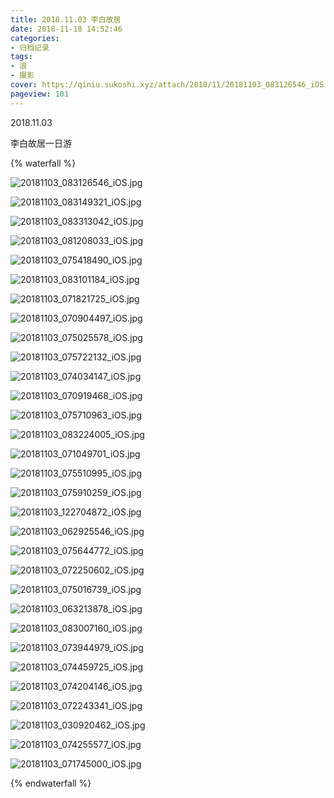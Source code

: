```yaml
---
title: 2018.11.03 李白故居
date: 2018-11-18 14:52:46
categories:
- 归档记录
tags:
- 浪
- 摄影
cover: https://qiniu.sukoshi.xyz/attach/2018/11/20181103_083126546_iOS.jpg
pageview: 101
---
```


2018.11.03

李白故居一日游

{% waterfall %}

![20181103_083126546_iOS.jpg](https://qiniu.sukoshi.xyz/attach/2018/11/20181103_083126546_iOS.jpg)

![20181103_083149321_iOS.jpg](https://qiniu.sukoshi.xyz/attach/2018/11/20181103_083149321_iOS.jpg)

![20181103_083313042_iOS.jpg](https://qiniu.sukoshi.xyz/attach/2018/11/20181103_083313042_iOS.jpg)

![20181103_081208033_iOS.jpg](https://qiniu.sukoshi.xyz/attach/2018/11/20181103_081208033_iOS.jpg)

![20181103_075418490_iOS.jpg](https://qiniu.sukoshi.xyz/attach/2018/11/20181103_075418490_iOS.jpg)

![20181103_083101184_iOS.jpg](https://qiniu.sukoshi.xyz/attach/2018/11/20181103_083101184_iOS.jpg)

![20181103_071821725_iOS.jpg](https://qiniu.sukoshi.xyz/attach/2018/11/20181103_071821725_iOS.jpg)

![20181103_070904497_iOS.jpg](https://qiniu.sukoshi.xyz/attach/2018/11/20181103_070904497_iOS.jpg)

![20181103_075025578_iOS.jpg](https://qiniu.sukoshi.xyz/attach/2018/11/20181103_075025578_iOS.jpg)

![20181103_075722132_iOS.jpg](https://qiniu.sukoshi.xyz/attach/2018/11/20181103_075722132_iOS.jpg)

![20181103_074034147_iOS.jpg](https://qiniu.sukoshi.xyz/attach/2018/11/20181103_074034147_iOS.jpg)

![20181103_070919468_iOS.jpg](https://qiniu.sukoshi.xyz/attach/2018/11/20181103_070919468_iOS.jpg)

![20181103_075710963_iOS.jpg](https://qiniu.sukoshi.xyz/attach/2018/11/20181103_075710963_iOS.jpg)

![20181103_083224005_iOS.jpg](https://qiniu.sukoshi.xyz/attach/2018/11/20181103_083224005_iOS.jpg)

![20181103_071049701_iOS.jpg](https://qiniu.sukoshi.xyz/attach/2018/11/20181103_071049701_iOS.jpg)

![20181103_075510995_iOS.jpg](https://qiniu.sukoshi.xyz/attach/2018/11/20181103_075510995_iOS.jpg)

![20181103_075910259_iOS.jpg](https://qiniu.sukoshi.xyz/attach/2018/11/20181103_075910259_iOS.jpg)

![20181103_122704872_iOS.jpg](https://qiniu.sukoshi.xyz/attach/2018/11/20181103_122704872_iOS.jpg)

![20181103_062925546_iOS.jpg](https://qiniu.sukoshi.xyz/attach/2018/11/20181103_062925546_iOS.jpg)

![20181103_075644772_iOS.jpg](https://qiniu.sukoshi.xyz/attach/2018/11/20181103_075644772_iOS.jpg)

![20181103_072250602_iOS.jpg](https://qiniu.sukoshi.xyz/attach/2018/11/20181103_072250602_iOS.jpg)

![20181103_075016739_iOS.jpg](https://qiniu.sukoshi.xyz/attach/2018/11/20181103_075016739_iOS.jpg)

![20181103_063213878_iOS.jpg](https://qiniu.sukoshi.xyz/attach/2018/11/20181103_063213878_iOS.jpg)

![20181103_083007160_iOS.jpg](https://qiniu.sukoshi.xyz/attach/2018/11/20181103_083007160_iOS.jpg)

![20181103_073944979_iOS.jpg](https://qiniu.sukoshi.xyz/attach/2018/11/20181103_073944979_iOS.jpg)

![20181103_074459725_iOS.jpg](https://qiniu.sukoshi.xyz/attach/2018/11/20181103_074459725_iOS.jpg)

![20181103_074204146_iOS.jpg](https://qiniu.sukoshi.xyz/attach/2018/11/20181103_074204146_iOS.jpg)

![20181103_072243341_iOS.jpg](https://qiniu.sukoshi.xyz/attach/2018/11/20181103_072243341_iOS.jpg)

![20181103_030920462_iOS.jpg](https://qiniu.sukoshi.xyz/attach/2018/11/20181103_030920462_iOS.jpg)

![20181103_074255577_iOS.jpg](https://qiniu.sukoshi.xyz/attach/2018/11/20181103_074255577_iOS.jpg)

![20181103_071745000_iOS.jpg](https://qiniu.sukoshi.xyz/attach/2018/11/20181103_071745000_iOS.jpg)

{% endwaterfall %}

